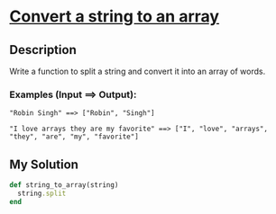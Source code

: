 # [Convert a string to an array](https://www.codewars.com/kata/57e76bc428d6fbc2d500036d)

## Description
Write a function to split a string and convert it into an array of words.

### Examples (Input ==> Output):
```
"Robin Singh" ==> ["Robin", "Singh"]
 
"I love arrays they are my favorite" ==> ["I", "love", "arrays", "they", "are", "my", "favorite"]
```

## My Solution
```ruby
def string_to_array(string)
  string.split
end
```
